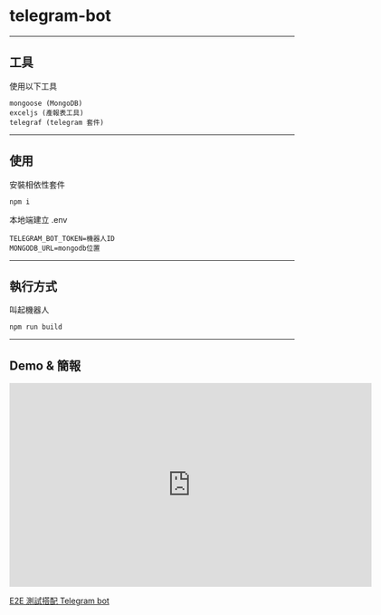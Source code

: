 # telegram-bot

----

## 工具
使用以下工具

```
mongoose (MongoDB)
exceljs (產報表工具)
telegraf (telegram 套件)
```

---

## 使用

安裝相依性套件
```
npm i
```

本地端建立 .env
```
TELEGRAM_BOT_TOKEN=機器人ID
MONGODB_URL=mongodb位置
```

---

## 執行方式

叫起機器人
```
npm run build
```

---

## Demo & 簡報

<iframe src="https://player.vimeo.com/video/497500360" width="640" height="360" frameborder="0" allow="autoplay; fullscreen" allowfullscreen></iframe>

[E2E 測試搭配 Telegram bot](https://hackmd.io/@UO6Eobd5QS6fQYbfPJRIKA/S1Fr9L-RD)